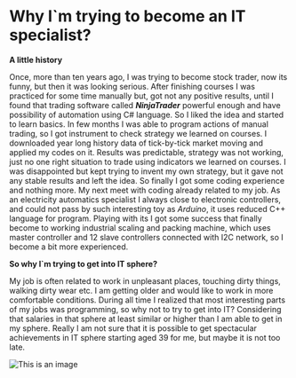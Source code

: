 # Why I`m trying to become an IT specialist?


**A little history**

Once, more than ten years ago, I was trying to become stock trader, now its funny, but then it was looking serious.
After finishing courses I was practiced for some time manually but, got not any positive results,
until I found that trading software called _**NinjaTrader**_ powerful enough and have possibility of automation using C# language.
So I liked the idea and started to learn basics.
In few months I was able to program actions of manual trading, so I got instrument to check strategy we learned on courses.
I downloaded year long history data of tick-by-tick market moving and applied my codes on it. 
Results was predictable, strategy was not working, just no one right situation to trade using indicators we learned on courses.
I was disappointed but kept trying to invent my own strategy, but it gave not any stable results and left the idea.
So finally I got some coding experience and nothing more.
My next meet with coding already related to my job. 
As an electricity automatics specialist I always close to electronic controllers,
and could not pass by such interesting toy as _Arduino_, it uses reduced C++ language for program. 
Playing with its I got some success that finally become to working industrial scaling and packing machine,
which uses master controller and 12 slave controllers connected with I2C network, so I become a bit more experienced.

**So why I`m trying to get into IT sphere?**

My job is often related to work in unpleasant places, touching dirty things, walking dirty wear etc.
I am getting older and would like to work in more comfortable conditions.
During all time I realized that most interesting parts of my jobs was programming,
so why not to try to  get into IT? Considering that salaries in that sphere at least similar or higher than I am able to get in my sphere. 
Really I am not sure that it is possible to get spectacular achievements in IT sphere starting aged 39 for me, but maybe it is not too late.

![This is an image](https://www.pikpng.com/pngl/b/35-358152_thinking-man-png-photo-person-thinking-clipart-transparent.png)

